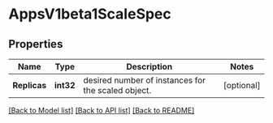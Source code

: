 # AppsV1beta1ScaleSpec

## Properties
Name | Type | Description | Notes
------------ | ------------- | ------------- | -------------
**Replicas** | **int32** | desired number of instances for the scaled object. | [optional] 

[[Back to Model list]](../README.md#documentation-for-models) [[Back to API list]](../README.md#documentation-for-api-endpoints) [[Back to README]](../README.md)


